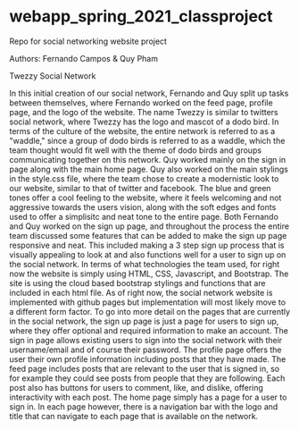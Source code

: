 # webapp_spring_2021_classproject
Repo for social networking website project

Authors: Fernando Campos & Quy Pham

Twezzy Social Network


In this initial creation of our social network, Fernando and Quy split up tasks between themselves,
where Fernando worked on the feed page, profile page, and the logo of the website. The name Twezzy is similar to
twitters social network, where Twezzy has the logo and mascot of a dodo bird. In terms of the culture of the website, the entire network
is referred to as a "waddle," since a group of dodo birds is referred to as a waddle, which the team thought would fit well with the theme
of dodo birds and groups communicating together on this network. Quy worked mainly on
the sign in page along with the main home page. Quy also worked on the main stylings in the style.css file, where the team chose
to create a modernistic look to our website, similar to that of twitter and facebook. The blue and green tones offer a cool feeling to the website,
where it feels welcoming and not aggressive towards the users vision, along with the soft edges and fonts used to offer a
simplisitc and neat tone to the entire page. Both Fernando and Quy worked on the sign up page,
and throughout the process the entire team discussed some features that can be added to make the sign up page responsive and neat. This
included making a 3 step sign up process that is visually appealing to look at and also functions well for a user to sign up on the social
network. In terms of what technologies the team used, for right now the website is simply using HTML, CSS, Javascript, and Bootstrap.
The site is using the cloud based bootstrap stylings and functions that are included in each html file. As of
right now, the social network website is implemented with github pages but implementation will most likely
move to a different form factor. To go into more detail on the pages that are currently in the social network, the sign up page is just a page
for users to sign up, where they offer optional and required information to make an account. The sign in page allows existing users to sign into the 
social network with their username/email and of course their password. The profile page offers the user their own profile information including posts
that they have made. The feed page includes posts that are relevant to the user that is signed in, so for example they could see posts from people that they are
following. Each post also has buttons for users to comment, like, and dislike, offering interactivity with each post.
The home page simply has a page for a user to sign in. In each page however, there is a navigation bar with the logo and title that can navigate to each page
that is available on the network. 
